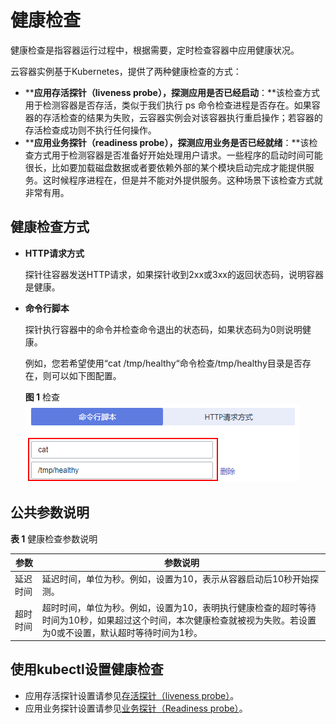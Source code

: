 # 健康检查<a name="cci_01_0013"></a>

健康检查是指容器运行过程中，根据需要，定时检查容器中应用健康状况。

云容器实例基于Kubernetes，提供了两种健康检查的方式：

-   ****应用存活探针（liveness probe），探测应用是否已经启动**：**该检查方式用于检测容器是否存活，类似于我们执行 ps 命令检查进程是否存在。如果容器的存活检查的结果为失败，云容器实例会对该容器执行重启操作；若容器的存活检查成功则不执行任何操作。
-   ****应用业务探针（readiness probe），探测应用业务是否已经就绪**：**该检查方式用于检测容器是否准备好开始处理用户请求。一些程序的启动时间可能很长，比如要加载磁盘数据或者要依赖外部的某个模块启动完成才能提供服务。这时候程序进程在，但是并不能对外提供服务。这种场景下该检查方式就非常有用。

## 健康检查方式<a name="section12951539165819"></a>

-   **HTTP请求方式**

    探针往容器发送HTTP请求，如果探针收到2xx或3xx的返回状态码，说明容器是健康。

-   **命令行脚本**

    探针执行容器中的命令并检查命令退出的状态码，如果状态码为0则说明健康。

    例如，您若希望使用“cat /tmp/healthy“命令检查/tmp/healthy目录是否存在，则可以如下图配置。

    **图 1**  检查<a name="fig9125152943818"></a>  
    ![](figures/检查.png "检查")


## 公共参数说明<a name="section18602011747"></a>

**表 1**  健康检查参数说明

|参数|参数说明|
|--|--|
|延迟时间|延迟时间，单位为秒。例如，设置为10，表示从容器启动后10秒开始探测。|
|超时时间|超时时间，单位为秒。例如，设置为10，表明执行健康检查的超时等待时间为10秒，如果超过这个时间，本次健康检查就被视为失败。若设置为0或不设置，默认超时等待时间为1秒。|


## 使用kubectl设置健康检查<a name="section112854313372"></a>

-   应用存活探针设置请参见[存活探针（liveness probe）](https://support.huaweicloud.com/devg-cci/cci_05_0013.html)。
-   应用业务探针设置请参见[业务探针（Readiness probe）](https://support.huaweicloud.com/devg-cci/cci_05_0026.html)。

